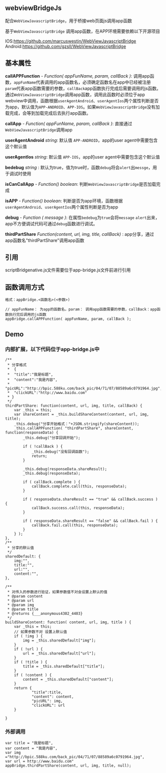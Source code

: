 ## webviewBridgeJs
配合`WebViewJavascriptBridge`，用于桥接web页面js调用app函数

基于`WebViewJavascriptBridge` 调用app函数，在APP环境需要依赖以下开源项目

IOS:https://github.com/marcuswestin/WebViewJavascriptBridge
Android:https://github.com/gzsll/WebViewJavascriptBridge

## 基本属性

**callAPPFunction** - _Function( appFunName, param, callBack )_: 调用app函数，`appFunName`代表调用的app函数名，必须确定函数名在app中已经被注册 `param`代表app函数需要的参数，`callBack`app函数执行完成后需要调用的js函数。通过`WebViewJavascriptBridge`调用app函数，调用此函数时必须位于app webview中调用，函数根据`userAgentAndroid`、`userAgentIos`两个属性判断是否为app，默认值为`APP-ANDROID`、`APP-IOS`。如果`WebViewJavascriptBridge`没有加载完成，会等到加载完成后去执行app函数。

**callApp** - _Function( appFunName, param, callBack )_: 直接通过`WebViewJavascriptBridge`调用app

**userAgentAndroid** _string_: 默认值 `APP-ANDROID`，app的user agent中需要包含这个默认值

**userAgentIos** _string_: 默认值 `APP-IOS`，app的user agent中需要包含这个默认值

**bedebug** _string_ : 默认为true，值为true时，函数`debug`将会`alert`出`messge`，用于调试时使用

**isCanCallApp** - _Function() boolean_: 判断`WebViewJavascriptBridge`是否加载完成

**isAPP** - _Function() boolean_: 判断是否为app环境，函数根据`userAgentAndroid`、`userAgentIos`两个属性判断是否为app

**debug** - _Function ( message )_: 在属性`bedebug`为`true`会将`message` `alert`出来，app不方便调试代码可通过`debug`函数进行调试。

**thirdPartShare** _Function(content, url, img, title, callBack)_ : app分享，通过 app函数名"thirdPartShare"调用app函数

## 引用

scriptBridgenative.js文件需要位于app-bridge.js文件前进行引用

## 函数调用方式
```
格式：appBridge.<函数名>(<参数>)

// appFunName： 为app的函数名，param： 调用app函数需要的参数，callBack：app函数执行完后调用的js函数
appBridge.callAPPFunction( appFunName, param, callBack );

```


## Demo 

### 内部扩展，以下代码位于app-bridge.js中
```
/**
 * 分享格式
 * 	{ 
 *  "title":"我是标题",
 *  "content":"我是内容",
 *  "picURL":"http://bpic.588ku.com/back_pic/04/71/07/88589a6c0791964.jpg",
 *  "clickURL":"http://www.baidu.com"
 * }
 */
thirdPartShare: function(content, url, img, title, callBack) {
	var _this = this;
	var shareContent = _this.buildShareContent(content, url, img, title);
	_this.debug("分享开始格式："+JSON.stringify(shareContent));
	_this.callAPPFunction( "thirdPartShare", shareContent, function(responseData) {
		_this.debug("分享回调开始");
		
		if ( !callBack ) {
			_this.debug("没有回调函数");
			return;
		}
		
		_this.debug(responseData.shareResult);
		_this.debug(responseData);
		
		if ( callBack.complete ) {
			callBack.complete.call(this, responseData);
		}
		
		if ( responseData.shareResult == "true" && callBack.success ) {
			callBack.success.call(this, responseData);
		}
		
		if ( responseData.shareResult == "false" && callBack.fail ) {
			callBack.fail.call(this, responseData);
		}
	} );
},
/**
 * 分享的默认值
 */
sharedDefault: {
	img:"",
	title:"",
	url:"",
	content:"",
},

/**
 * 对传入的参数进行验证，如果参数值不对会设置上默认的值
 * @param content
 * @param url
 * @param img
 * @param title
 * @returns {___anonymous4302_4403}
 */
buildShareContent: function( content, url, img, title ) {
	var _this = this;
	// 如果参数不对 设置上默认值
	if ( !img ) {
		img = _this.sharedDefault["img"];
	}
	if ( !url ) {
		url = _this.sharedDefault["url"];
	}
	if ( !title ) {
		title = _this.sharedDefault["title"];
	}
	if ( !content ) {
		content = _this.sharedDefault["content"];
	}
	return {
			"title":title,
			"content": content,
			"picURL": img,
			"clickURL": url
	}
	
}
```

### 外部调用
```
var title = "我是标题",
var content = "我是内容",
var img ="http://bpic.588ku.com/back_pic/04/71/07/88589a6c0791964.jpg",
var url = http://www.baidu.com"
appBridge.thirdPartShare(content, url, img, title, null);
```
